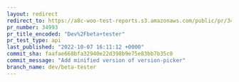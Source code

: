 ```yaml
---
layout: redirect
redirect_to: https://a8c-woo-test-reports.s3.amazonaws.com/public/pr/34993/api/index.html
pr_number: 34993
pr_title_encoded: "Dev%2Fbeta+tester"
pr_test_type: api
last_published: "2022-10-07 16:11:12 +0000"
commit_sha: faafae668bfa32940e22d398b9e75e83bb7b35c0
commit_message: "Add minified version of version-picker"
branch_name: dev/beta-tester
---
```


